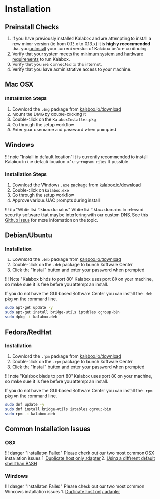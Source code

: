 Installation
============

Preinstall Checks
-----------------

1. If you have previously installed Kalabox and are attempting to install a new minor version (ie from 0.12.x to 0.13.x) it is **highly recommended** that you [uninstall](http://docs.kalabox.io/en/stable/users/uninstall/) your current version of Kalabox before continuing.
2. Verify that your system meets the [minimum system and hardware requirements](http://docs.kalabox.io/general/sysreq/) to run Kalabox.
3. Verify that you are connected to the internet.
4. Verify that you have administrative access to your machine.

Mac OSX
-------

### Installation Steps

1. Download the `.dmg` package from [kalabox.io/download](http://kalabox.io/download)
2. Mount the DMG by double-clicking it
3. Double-click on the `KalaboxInstaller.pkg`
4. Go through the setup workflow
5. Enter your username and password when prompted

Windows
-------

!!! note "Install in default location"
    It is currently recommended to install Kalabox in the default location of `C:\Program Files` if possible.

### Installation Steps

1. Download the Windows `.exe` package from [kalabox.io/download](http://kalabox.io/download)
2. Double-click on `kalabox.exe`
3. Go through the setup workflow
3. Approve various UAC prompts during install

!!! tip "White list *.kbox domains"
    White list *.kbox domains in relevant security software that may be interfering with our custom DNS. See this [Github issue](https://github.com/kalabox/kalabox/issues/891) for more information on the topic.

Debian/Ubuntu
-------------

### Installation

1. Download the `.deb` package from [kalabox.io/download](http://kalabox.io/download)
2. Double-click on the `.deb` package to launch Software Center
3. Click the "Install" button and enter your password when prompted

!!! Note "Kalabox binds to port 80"
    Kalabox uses port 80 on your machine, so make sure it is free before you attempt an install.

If you do not have the GUI-based Software Center you can install the `.deb` pkg on the command line.

```bash
sudo apt-get update -y
sudo apt-get install bridge-utils iptables cgroup-bin
sudo dpkg -i kalabox.deb
```

Fedora/RedHat
-------------

### Installation

1. Download the `.rpm` package from [kalabox.io/download](http://kalabox.io/download)
2. Double-click on the `.rpm` package to launch Software Center
3. Click the "Install" button and enter your password when prompted

!!! note "Kalabox binds to port 80"
    Kalabox uses port 80 on your machine, so make sure it is free before you attempt an install.

If you do not have the GUI-based Software Center you can install the `.rpm` pkg on the command line.

```bash
sudo dnf update -y
sudo dnf install bridge-utils iptables cgroup-bin
sudo rpm -i kalabox.deb
```

Common Installation Issues
--------------------------

### OSX

!!! danger "Installaton Failed"
    Please check out our two most common OSX installation issues
    1. [Duplicate host only adapter](./troubleshooting/#resolving-duplicate-host-only-adapters)
    2. [Using a different default shell than BASH](https://github.com/kalabox/kalabox/issues/1343)

### Windows

!!! danger "Installaton Failed"
    Please check out our two most common Windows installation issues
    1. [Duplicate host only adapter](./troubleshooting/#resolving-duplicate-host-only-adapters)

